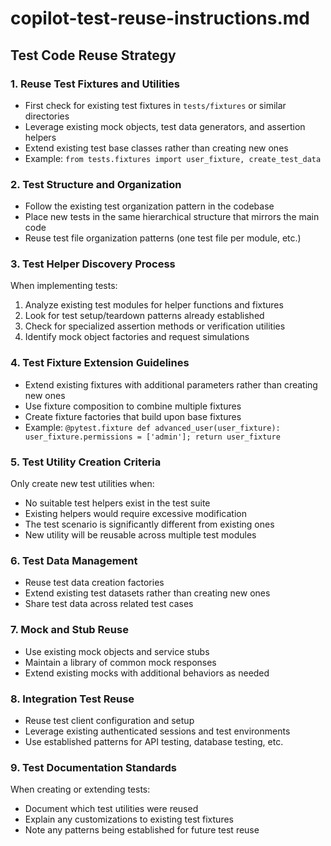 # copilot-test-reuse-instructions.md

## Test Code Reuse Strategy

### 1. Reuse Test Fixtures and Utilities
- First check for existing test fixtures in `tests/fixtures` or similar directories
- Leverage existing mock objects, test data generators, and assertion helpers
- Extend existing test base classes rather than creating new ones
- Example: `from tests.fixtures import user_fixture, create_test_data`

### 2. Test Structure and Organization
- Follow the existing test organization pattern in the codebase
- Place new tests in the same hierarchical structure that mirrors the main code
- Reuse test file organization patterns (one test file per module, etc.)

### 3. Test Helper Discovery Process
When implementing tests:
1. Analyze existing test modules for helper functions and fixtures
2. Look for test setup/teardown patterns already established
3. Check for specialized assertion methods or verification utilities
4. Identify mock object factories and request simulations

### 4. Test Fixture Extension Guidelines
- Extend existing fixtures with additional parameters rather than creating new ones
- Use fixture composition to combine multiple fixtures
- Create fixture factories that build upon base fixtures
- Example: `@pytest.fixture def advanced_user(user_fixture): user_fixture.permissions = ['admin']; return user_fixture`

### 5. Test Utility Creation Criteria
Only create new test utilities when:
- No suitable test helpers exist in the test suite
- Existing helpers would require excessive modification
- The test scenario is significantly different from existing ones
- New utility will be reusable across multiple test modules

### 6. Test Data Management
- Reuse test data creation factories
- Extend existing test datasets rather than creating new ones
- Share test data across related test cases

### 7. Mock and Stub Reuse
- Use existing mock objects and service stubs
- Maintain a library of common mock responses
- Extend existing mocks with additional behaviors as needed

### 8. Integration Test Reuse
- Reuse test client configuration and setup
- Leverage existing authenticated sessions and test environments
- Use established patterns for API testing, database testing, etc.

### 9. Test Documentation Standards
When creating or extending tests:
- Document which test utilities were reused
- Explain any customizations to existing test fixtures
- Note any patterns being established for future test reuse